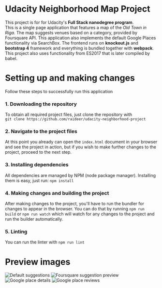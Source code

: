 # Udacity Neighborhood Map Project
This project is for for Udacity's **Full Stack nanodegree program**.  
This is a single page application that features a map of the _Old Town in Riga_.
The map suggests venues based on a category, provided by Foursquare API. This
application also implements the default Google Places functionality via SearchBox.
The frontend runs on **knockout.js** and **bootstrap 4** framework and everything is bundled together with **webpack**. This project also uses functionality from ES2017
that is later compiled by babel.

# Setting up and making changes
Follow these steps to successfully run this application

### 1. Downloading the repository
To obtain all required project files, just clone the repository with   
`git clone https://github.com/raideer/udacity-neighborhood-project`

### 2. Navigate to the project files
At this point you already can open the `index.html` document in your browser and
see the project in action, but if you wish to make further changes to the project,
proceed to the next step.

### 3. Installing dependencies
All dependencies are managed by NPM (node package manager). Installing them is
easy, just run: `npm install`

### 4. Making changes and building the project
After making changes to the project, you'll have to run the bundler for changes
to appear in the browser. You can do that by running `npm run build` or `npm run watch` which will watch for any changes to the project and run the builder automatically.

### 5. Linting
You can run the linter with `npm run lint`

# Preview images
![Default suggestions](https://i.imgur.com/03hq2a4.png)
![Foursquare suggestion preview](https://i.imgur.com/gy1FHEn.png)
![Google place details](https://i.imgur.com/P6I5eZC.png)
![Google place reviews](https://i.imgur.com/QXYN0fQ.png)
